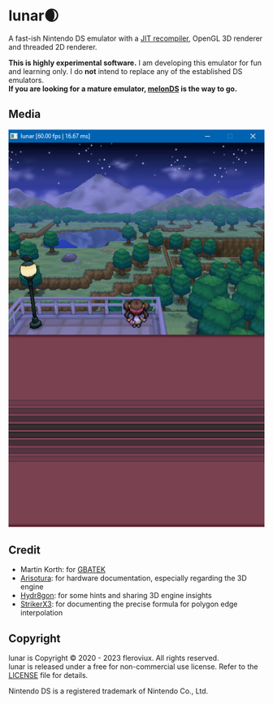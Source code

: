 # lunar🌒

A fast-ish Nintendo DS emulator with a [JIT recompiler](https://github.com/fleroviux/lunatic), OpenGL 3D renderer and threaded 2D renderer.

**This is highly experimental software.** 
I am developing this emulator for fun and learning only.
I do **not** intend to replace any of the established DS emulators.  
**If you are looking for a mature emulator, [melonDS](https://github.com/melonDS-emu/melonDS) is the way to go.**

## Media

![screenshot1](media/screenshot.png)

## Credit
- Martin Korth: for [GBATEK](http://problemkaputt.de/gbatek.htm)
- [Arisotura](https://github.com/Arisotura/): for hardware documentation, especially regarding the 3D engine
- [Hydr8gon](https://github.com/Hydr8gon/): for some hints and sharing 3D engine insights 
- [StrikerX3](https://github.com/StrikerX3): for documenting the precise formula for polygon edge interpolation 

## Copyright

lunar is Copyright © 2020 - 2023 fleroviux. All rights reserved.<br>
lunar is released under a free for non-commercial use license. Refer to the [LICENSE](LICENSE) file for details.

Nintendo DS is a registered trademark of Nintendo Co., Ltd.
